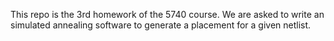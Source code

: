 This repo is the 3rd homework of the 5740 course.
We are asked to write an simulated annealing software to generate a placement for a given netlist.
